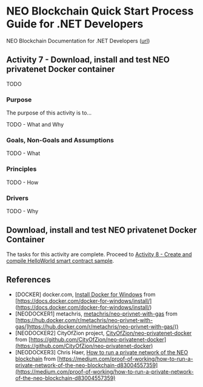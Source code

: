 # NEO Blockchain Quick Start Process Guide for .NET Developers

NEO Blockchain Documentation for .NET Developers ([url](https://github.com/mwherman2000/neo-windocs/tree/master/windocs))

## Activity 7 - Download, install and test NEO privatenet Docker container

TODO

### Purpose

The purpose of this activity is to...

TODO - What and Why

### Goals, Non-Goals and Assumptions

TODO - What

### Principles

TODO - How

### Drivers

TODO - Why

## Download, install and test NEO privatenet Docker Container

The tasks for this activity are complete. Proceed to [Activity 8 - Create and compile HelloWorld smart contract sample](./08-createcompilesmartcontract.md).

## References

* [DOCKER] docker.com, [Install Docker for Windows](https://docs.docker.com/docker-for-windows/install/) from [https://docs.docker.com/docker-for-windows/install/] (https://docs.docker.com/docker-for-windows/install/)
* [NEODOCKER1] metachris, [metachris/neo-privnet-with-gas](https://hub.docker.com/r/metachris/neo-privnet-with-gas/) from [https://hub.docker.com/r/metachris/neo-privnet-with-gas/]https://hub.docker.com/r/metachris/neo-privnet-with-gas/()
* [NEODOCKER2] CityOfZion project, [CityOfZion/neo-privatenet-docker](https://github.com/CityOfZion/neo-privatenet-docker) from [https://github.com/CityOfZion/neo-privatenet-docker](https://github.com/CityOfZion/neo-privatenet-docker)
* [NEODOCKER3] Chris Haer, [How to run a private network of the NEO blockchain](https://medium.com/proof-of-working/how-to-run-a-private-network-of-the-neo-blockchain-d83004557359) from [https://medium.com/proof-of-working/how-to-run-a-private-network-of-the-neo-blockchain-d83004557359](https://medium.com/proof-of-working/how-to-run-a-private-network-of-the-neo-blockchain-d83004557359)
